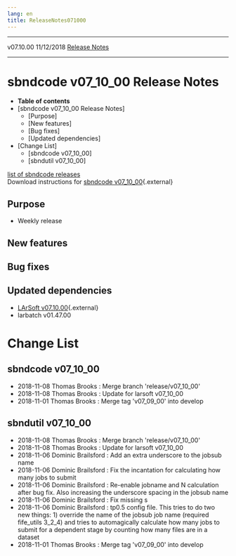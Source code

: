 ```yaml
---
lang: en
title: ReleaseNotes071000
---
```


  ----------- ------------ -- -- ------------------------------------------------------
  v07.10.00   11/12/2018         [Release Notes](ReleaseNotes071000.html)
  ----------- ------------ -- -- ------------------------------------------------------



sbndcode v07\_10\_00 Release Notes
======================================================================================

-   **Table of contents**
-   [sbndcode v07\_10\_00 Release
    Notes]
    -   [Purpose]
    -   [New features]
    -   [Bug fixes]
    -   [Updated dependencies]
-   [Change List]
    -   [sbndcode v07\_10\_00]
    -   [sbndutil v07\_10\_00]

[list of sbndcode
releases](List_of_SBND_code_releases.html)\
Download instructions for [sbndcode
v07\_10\_00](http://scisoft.fnal.gov/scisoft/bundles/sbnd/v07_10_00/sbndcode-v07_10_00.html){.external}



Purpose
----------------------------------

-   Weekly release



New features
--------------------------------------------



Bug fixes
--------------------------------------



Updated dependencies
------------------------------------------------------------

-   [LArSoft
    v07.10.00](https://cdcvs.fnal.gov/redmine/projects/larsoft/wiki/ReleaseNotes071000){.external}
-   larbatch v01.47.00



Change List
==========================================



sbndcode v07\_10\_00
----------------------------------------------------------

-   2018-11-08 Thomas Brooks : Merge branch \'release/v07\_10\_00\'
-   2018-11-08 Thomas Brooks : Update for larsoft v07\_10\_00
-   2018-11-01 Thomas Brooks : Merge tag \'v07\_09\_00\' into develop



sbndutil v07\_10\_00
----------------------------------------------------------

-   2018-11-08 Thomas Brooks : Merge branch \'release/v07\_10\_00\'
-   2018-11-08 Thomas Brooks : Update for larsoft v07\_10\_00
-   2018-11-06 Dominic Brailsford : Add an extra underscore to the
    jobsub name
-   2018-11-06 Dominic Brailsford : Fix the incantation for calculating
    how many jobs to submit
-   2018-11-06 Dominic Brailsford : Re-enable jobname and N calculation
    after bug fix. Also increasing the underscore spacing in the jobsub
    name
-   2018-11-06 Dominic Brailsford : Fix missing s
-   2018-11-06 Dominic Brailsford : tp0.5 config file. This tries to do
    two new things: 1) override the name of the jobsub job name
    (required fife\_utils 3\_2\_4) and tries to automagically calculate
    how many jobs to submit for a dependent stage by counting how many
    files are in a dataset
-   2018-11-01 Thomas Brooks : Merge tag \'v07\_09\_00\' into develop
